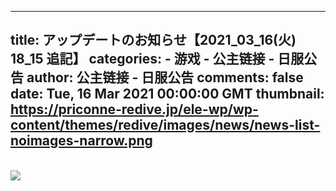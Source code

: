 
---
title: アップデートのお知らせ【2021_03_16(火) 18_15 追記】
categories: 
    - 游戏
    - 公主链接 - 日服公告
author: 公主链接 - 日服公告
comments: false
date: Tue, 16 Mar 2021 00:00:00 GMT
thumbnail: https://priconne-redive.jp/ele-wp/wp-content/themes/redive/images/news/news-list-noimages-narrow.png
---

<div>   
<br><img src="https://priconne-redive.jp/ele-wp/wp-content/themes/redive/images/news/news-list-noimages-narrow.png" referrerpolicy="no-referrer">  
</div>
            